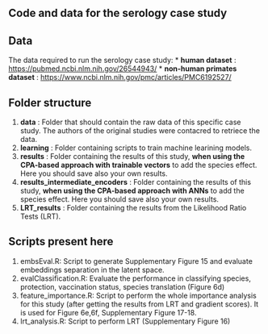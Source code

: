 ## Code and data for the serology case study

## Data
The data required to run the serology case study:
	* **human dataset** : https://pubmed.ncbi.nlm.nih.gov/26544943/
	* **non-human primates dataset** : https://www.ncbi.nlm.nih.gov/pmc/articles/PMC6192527/

## Folder structure
1. **data** : Folder that should contain the raw data of this specific case study. The authors of the original studies were contacred to retriece the data.
2. **learning** : Folder containing scripts to train machine learining models.
3. **results** : Folder containing the results of this study, **when using the CPA-based approach with trainable vectors** to add the species effect. Here you should save also your own results.
4. **results_intermediate_encoders** : Folder containing the results of this study, **when using the CPA-based approach with ANNs** to add the species effect. Here you should save also your own results.
5. **LRT_results** : Folder containing the results from the Likelihood Ratio Tests (LRT).

## Scripts present here
1. embsEval.R: Script to generate Supplementary Figure 15 and evaluate embeddings separation in the latent space.
2. evalClassification.R: Evaluate the performance in classifying species, protection, vaccination status, species translation (Figure 6d)
3. feature_importance.R: Script to perform the whole importance analysis for this study (after getting the results from LRT and gradient scores). It is used for Figure 6e,6f, Supplementary Figure 17-18.
4. lrt_analysis.R: Script to perform LRT (Supplementary Figure 16)
